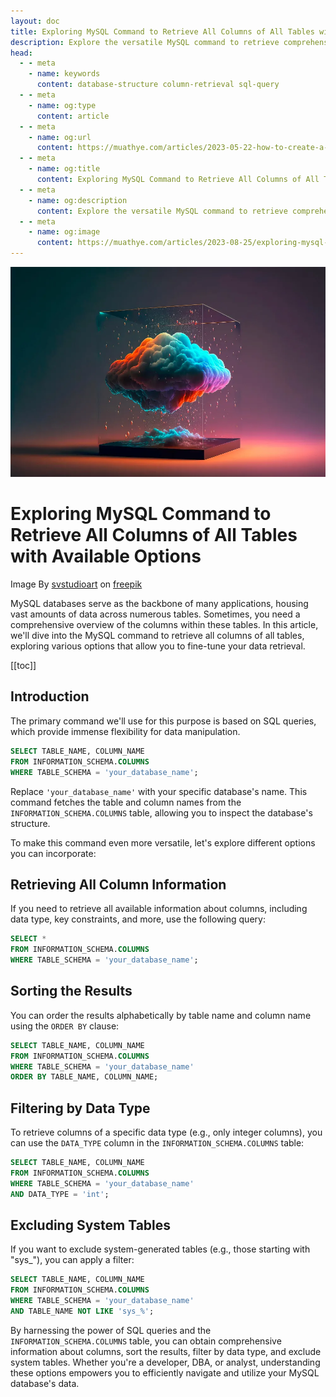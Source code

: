 ```yaml
---
layout: doc
title: Exploring MySQL Command to Retrieve All Columns of All Tables with Available Options
description: Explore the versatile MySQL command to retrieve comprehensive column information from all tables in your database, with options to sort, filter by data type, and exclude system tables.
head:
  - - meta
    - name: keywords
      content: database-structure column-retrieval sql-query
  - - meta
    - name: og:type
      content: article
  - - meta
    - name: og:url
      content: https://muathye.com/articles/2023-05-22-how-to-create-a-command-line-password-generator-with-nodejs
  - - meta
    - name: og:title
      content: Exploring MySQL Command to Retrieve All Columns of All Tables with Available Options
  - - meta
    - name: og:description
      content: Explore the versatile MySQL command to retrieve comprehensive column information from all tables in your database, with options to sort, filter by data type, and exclude system tables.
  - - meta
    - name: og:image
      content: https://muathye.com/articles/2023-08-25/exploring-mysql-command-to-retrieve-all-columns-of-all-tables-with-available-options.webp
---
```


![An image](/articles/2023-08-25/exploring-mysql-command-to-retrieve-all-columns-of-all-tables-with-available-options.webp)

# Exploring MySQL Command to Retrieve All Columns of All Tables with Available Options

Image By [svstudioart](https://www.freepik.com/author/svstudioart) on [freepik](https://www.freepik.com/free-ai-image/creative-cloud-concept-glass-cube-cloudscape-digital-metaverse-infrastructure_40583133.htm#fromView=search&term=database&page=1&position=49)

MySQL databases serve as the backbone of many applications, housing vast amounts of data across numerous tables. Sometimes, you need a comprehensive overview of the columns within these tables. In this article, we'll dive into the MySQL command to retrieve all columns of all tables, exploring various options that allow you to fine-tune your data retrieval.

[[toc]]

## Introduction

The primary command we'll use for this purpose is based on SQL queries, which provide immense flexibility for data manipulation.

```sql
SELECT TABLE_NAME, COLUMN_NAME
FROM INFORMATION_SCHEMA.COLUMNS
WHERE TABLE_SCHEMA = 'your_database_name';
```

Replace `'your_database_name'` with your specific database's name. This command fetches the table and column names from the `INFORMATION_SCHEMA.COLUMNS` table, allowing you to inspect the database's structure.

To make this command even more versatile, let's explore different options you can incorporate:

## Retrieving All Column Information

If you need to retrieve all available information about columns, including data type, key constraints, and more, use the following query:

```sql
SELECT *
FROM INFORMATION_SCHEMA.COLUMNS
WHERE TABLE_SCHEMA = 'your_database_name';
```

## Sorting the Results

You can order the results alphabetically by table name and column name using the `ORDER BY` clause:

```sql
SELECT TABLE_NAME, COLUMN_NAME
FROM INFORMATION_SCHEMA.COLUMNS
WHERE TABLE_SCHEMA = 'your_database_name'
ORDER BY TABLE_NAME, COLUMN_NAME;
```

## Filtering by Data Type

To retrieve columns of a specific data type (e.g., only integer columns), you can use the `DATA_TYPE` column in the `INFORMATION_SCHEMA.COLUMNS` table:

```sql
SELECT TABLE_NAME, COLUMN_NAME
FROM INFORMATION_SCHEMA.COLUMNS
WHERE TABLE_SCHEMA = 'your_database_name'
AND DATA_TYPE = 'int';
```

## Excluding System Tables

If you want to exclude system-generated tables (e.g., those starting with "sys_"), you can apply a filter:

```sql
SELECT TABLE_NAME, COLUMN_NAME
FROM INFORMATION_SCHEMA.COLUMNS
WHERE TABLE_SCHEMA = 'your_database_name'
AND TABLE_NAME NOT LIKE 'sys_%';
```

By harnessing the power of SQL queries and the `INFORMATION_SCHEMA.COLUMNS` table, you can obtain comprehensive information about columns, sort the results, filter by data type, and exclude system tables. Whether you're a developer, DBA, or analyst, understanding these options empowers you to efficiently navigate and utilize your MySQL database's data.
